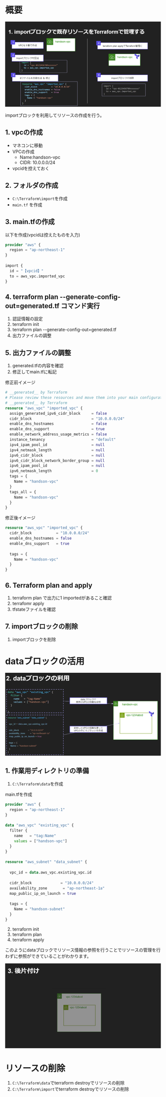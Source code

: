 # 概要
![alt text](image-1.png)

importブロックを利用してリソースの作成を行う。
## 1. vpcの作成
- マネコンに移動
- VPCの作成
  - Name:handson-vpc
  - CIDR: 10.0.0.0/24
- vpcidを控えておく

## 2. フォルダの作成
- `C:\Terraform\import`を作成
- `main.tf` を作成

## 3. main.tfの作成

以下を作成(vpcidは控えたものを入力)
```terraform
provider "aws" {
  region = "ap-northeast-1"
}

import {
  id = "【vpcid】"
  to = aws_vpc.imported_vpc
}
```

## 4. terraform plan --generate-config-out=generated.tf コマンド実行
1. 認証情報の設定
2. terraform init
3. terraform plan --generate-config-out=generated.tf
4. 出力ファイルの調整

## 5. 出力ファイルの調整
1. generated.tfの内容を確認
2. 修正してmain.tfに転記

修正前イメージ
```terraform
# __generated__ by Terraform
# Please review these resources and move them into your main configuration files.
# __generated__ by Terraform
resource "aws_vpc" "imported_vpc" {
  assign_generated_ipv6_cidr_block     = false
  cidr_block                           = "10.0.0.0/24"
  enable_dns_hostnames                 = false
  enable_dns_support                   = true
  enable_network_address_usage_metrics = false
  instance_tenancy                     = "default"
  ipv4_ipam_pool_id                    = null
  ipv4_netmask_length                  = null
  ipv6_cidr_block                      = null
  ipv6_cidr_block_network_border_group = null
  ipv6_ipam_pool_id                    = null
  ipv6_netmask_length                  = 0
  tags = {
    Name = "handson-vpc"
  }
  tags_all = {
    Name = "handson-vpc"
  }
}
```

修正後イメージ
```terraform
resource "aws_vpc" "imported_vpc" {
  cidr_block           = "10.0.0.0/24"
  enable_dns_hostnames = false
  enable_dns_support   = true

  tags = {
    Name = "handson-vpc"
  }
}
```

## 6. Terraform plan and apply

1. terraform plan で出力に1 importedがあること確認
2. terrafomr apply
3. tfstateファイルを確認

## 7. importブロックの削除
1. importブロックを削除

# dataブロックの活用

![alt text](image-2.png)

## 1. 作業用ディレクトリの準備
1. `C:\Terraform\data`を作成

main.tfを作成

```terraform
provider "aws" {
  region = "ap-northeast-1"
}

data "aws_vpc" "existing_vpc" {
  filter {
    name   = "tag:Name"
    values = ["handson-vpc"]
  }
}

resource "aws_subnet" "data_subnet" {

  vpc_id = data.aws_vpc.existing_vpc.id

  cidr_block             = "10.0.0.0/24"
  availability_zone       = "ap-northeast-1a"
  map_public_ip_on_launch = true

  tags = {
    Name = "handson-subnet"
  }
}
```

2. terraform init
3. terraform plan
4. terraform apply

このようにdataブロックでリソース情報の参照を行うことでリソースの管理を行わずに参照ができていることがわかります。

![alt text](image-3.png)

# リソースの削除

1. `C:\Terraform\data`でterraform destroyでリソースの削除
2. `C:\Terraform\import`でterraform destroyでリソースの削除